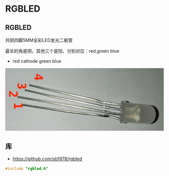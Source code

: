 # RGBLED

## RGBLED

共阴四脚5MM全彩LED发光二极管

最长的角是阴，其他三个是阳，分别对应：red,green blue

* red cathode green blue

![common_cathode_rgb_led](img/common_cathode_rgb_led.jpg)

## 库

* https://github.com/sb1978/rgbled

```c
#include "rgbled.h"
```

